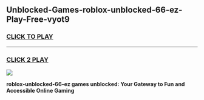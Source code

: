 
## Unblocked-Games-roblox-unblocked-66-ez-Play-Free-vyot9
<h3>
<a href="https://premium76.site?title=roblox-unblocked-66-ez&ref=24M">CLICK TO PLAY</a></h3>
<hr>

<h3>
<a href="https://premium76.site?title=roblox-unblocked-66-ez&ref=24M">CLICK 2 PLAY</a>
  
</h3>

<a href="https://premium76.site?title=roblox-unblocked-66-ez&ref=24M"><img src="https://clearcache.store/games.png"></a>


**roblox-unblocked-66-ez games unblocked: Your Gateway to Fun and Accessible Online Gaming**
